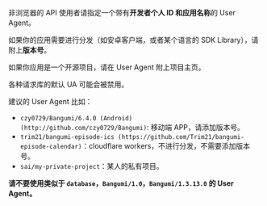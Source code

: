 非浏览器的 API 使用者请指定一个带有**开发者个人 ID **和**应用名称**的 User Agent。

如果你的应用需要进行分发（如安卓客户端，或者某个语言的 SDK Library），请附上**版本号**。

如果你应用是一个开源项目，请在 User Agent 附上项目主页。

各种请求库的默认 UA 可能会被禁用。

建议的 User Agent 比如：

- `czy0729/Bangumi/6.4.0 (Android) (http://github.com/czy0729/Bangumi)`: 移动端 APP，请添加版本号。
- `trim21/bangumi-episode-ics (https://github.com/Trim21/bangumi-episode-calendar)`：cloudflare workers，不进行分发，不需要添加版本号。
- `sai/my-private-project`：某人的私有项目。

**请不要使用类似于 `database`，`Bangumi/1.0`，`Bangumi/1.3.13.0` 的 User Agent。**
